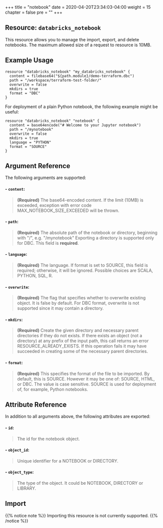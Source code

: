 +++
title = "notebook"
date = 2020-04-20T23:34:03-04:00
weight = 15
chapter = false
pre = ""
+++

## Resource: `databricks_notebook`

This resource allows you to manage the import, export, and delete notebooks. The maximum allowed size of a 
request to resource is 10MB. 


## Example Usage

```hcl
resource "databricks_notebook" "my_databricks_notebook" {
  content = filebase64("${path.module}/demo-terraform.dbc")
  path = "/workspace/terraform-test-folder/"
  overwrite = false
  mkdirs = true
  format = "DBC"
}
```

For deployment of a plain Python notebook, the following example might be useful:

```hcl
resource "databricks_notebook" "notebook" {
  content = base64encode("# Welcome to your Jupyter notebook")
  path = "/mynotebook"
  overwrite = false
  mkdirs = true
  language = "PYTHON"
  format = "SOURCE"
}
```
    
## Argument Reference

The following arguments are supported:

#### - `content`:
> **(Required)** The base64-encoded content. If the limit (10MB) is exceeded, 
exception with error code MAX_NOTEBOOK_SIZE_EXCEEDED will be thrown.

#### - `path`:
> **(Required)** The absolute path of the notebook or directory, beginning with "/", e.g. "/mynotebook"
Exporting a directory is supported only for DBC. This field is **required**.

#### - `language`:
> **(Required)** The language. If format is set to SOURCE, 
this field is required; otherwise, it will be ignored. Possible choices are SCALA, PYTHON, SQL, R.

#### - `overwrite`:
> **(Required)** The flag that specifies whether to overwrite existing object. 
It is false by default. For DBC format, overwrite is not supported since it may contain a directory.

#### - `mkdirs`:
> **(Required)** Create the given directory and necessary parent directories 
if they do not exists. If there exists an object (not a directory) at any prefix of the input path, this call 
returns an error RESOURCE_ALREADY_EXISTS. If this operation fails it may have succeeded in creating some of the necessary parent directories.

#### - `format`:
> **(Required)** This specifies the format of the file to be imported. 
By default, this is SOURCE. However it may be one of: SOURCE, HTML, or DBC. The value is case sensitive. SOURCE is used for deployment of, for example, Python notebooks.

## Attribute Reference

In addition to all arguments above, the following attributes are exported:

#### - `id`:
> The id for the notebook object.

#### - `object_id`:
> Unique identifier for a NOTEBOOK or DIRECTORY.

#### - `object_type`:
> The type of the object. It could be NOTEBOOK, DIRECTORY or LIBRARY.

## Import

{{% notice note %}}
Importing this resource is not currently supported.
{{% /notice %}}
